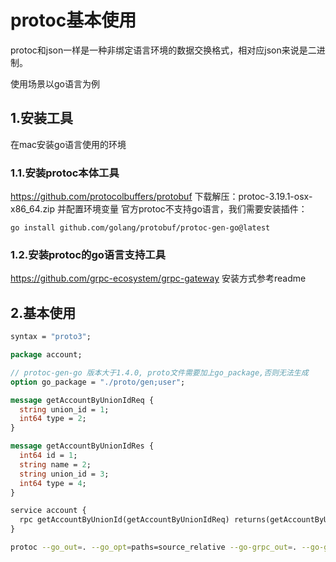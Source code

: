 # protoc基本使用
protoc和json一样是一种非绑定语言环境的数据交换格式，相对应json来说是二进制。

使用场景以go语言为例

## 1.安装工具
在mac安装go语言使用的环境

### 1.1.安装protoc本体工具
https://github.com/protocolbuffers/protobuf
下载解压：protoc-3.19.1-osx-x86_64.zip
并配置环境变量
官方protoc不支持go语言，我们需要安装插件：
```
go install github.com/golang/protobuf/protoc-gen-go@latest
```

### 1.2.安装protoc的go语言支持工具
https://github.com/grpc-ecosystem/grpc-gateway
安装方式参考readme


## 2.基本使用
```proto
syntax = "proto3";

package account;

// protoc-gen-go 版本大于1.4.0, proto文件需要加上go_package,否则无法生成
option go_package = "./proto/gen;user";

message getAccountByUnionIdReq {
  string union_id = 1;
  int64 type = 2;
}

message getAccountByUnionIdRes {
  int64 id = 1;
  string name = 2;
  string union_id = 3;
  int64 type = 4;
}

service account {
  rpc getAccountByUnionId(getAccountByUnionIdReq) returns(getAccountByUnionIdRes);
}
```

```sh
protoc --go_out=. --go_opt=paths=source_relative --go-grpc_out=. --go-grpc_opt=paths=source_relative helloworld/helloworld.proto
```